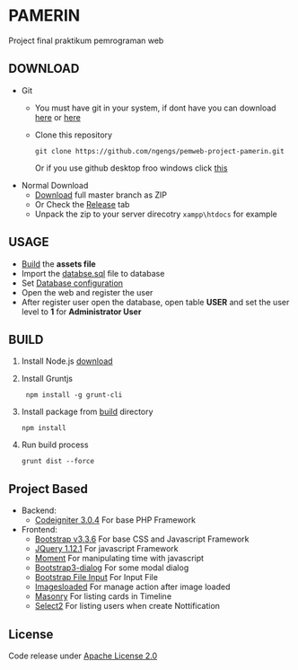 # PAMERIN
Project final praktikum pemrograman web

## DOWNLOAD
- Git
  - You must have git in your system, if dont have you can download [here](https://git-scm.com/download/) or [here](https://desktop.github.com/)
  - Clone this repository
   
    ```
    git clone https://github.com/ngengs/pemweb-project-pamerin.git
    ```
    Or if you use github desktop froo windows click [this](github-windows://openRepo/https://github.com/ngengs/pemweb-project-pamerin)
- Normal Download
  - [Download](https://github.com/ngengs/pemweb-project-pamerin/archive/master.zip) full master branch as ZIP
  - Or Check the [Release](https://github.com/ngengs/pemweb-project-pamerin/releases) tab
  - Unpack the zip to your server direcotry ```xampp\htdocs``` for example

## USAGE
- [Build](README.md#build) the **assets file**
- Import the [databse.sql](database.sql) file to database 
- Set [Database configuration](project_application/config/database.php)
- Open the web and register the user
- After register user open the database, open table **USER** and set the user level to **1** for **Administrator User**

## BUILD
1. Install Node.js [download](https://nodejs.org/en/)
2. Install Gruntjs

   ```
    npm install -g grunt-cli
    ```
3. Install package from [build](build) directory

   ```
   npm install
   ```

4. Run build process

    ```
    grunt dist --force
    ```

## Project Based
- Backend:
  - [Codeigniter 3.0.4](https://codeigniter.com/) For base PHP Framework
- Frontend:
  - [Bootstrap v3.3.6](http://getbootstrap.com) For base CSS and Javascript Framework
  - [JQuery 1.12.1](http://jquery.com/) For javascript Framework
  - [Moment](http://momentjs.com) For manipulating time with javascript
  - [Bootstrap3-dialog](https://github.com/nakupanda/bootstrap3-dialog) For some modal dialog
  - [Bootstrap File Input](http://plugins.krajee.com/file-input) For Input File
  - [Imagesloaded](http://imagesloaded.desandro.com/) For manage action after image loaded
  - [Masonry](http://masonry.desandro.com/) For listing cards in Timeline
  - [Select2](https://select2.github.io/) For listing users when create Nottification

## License
Code release under [Apache License 2.0](LICENSE)
